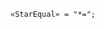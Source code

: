 <!-- This file is generated automatically by infrastructure scripts. Please don't edit by hand. -->

```{ .ebnf .slang-ebnf #StarEqual }
«StarEqual» = "*=";
```
